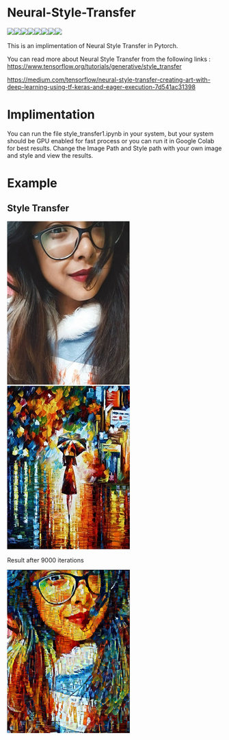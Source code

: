# Neural-Style-Transfer

[![](https://sourcerer.io/fame/Borahb/Borahb/Neural-Style-Transfer/images/0)](https://sourcerer.io/fame/Borahb/Borahb/Neural-Style-Transfer/links/0)[![](https://sourcerer.io/fame/Borahb/Borahb/Neural-Style-Transfer/images/1)](https://sourcerer.io/fame/Borahb/Borahb/Neural-Style-Transfer/links/1)[![](https://sourcerer.io/fame/Borahb/Borahb/Neural-Style-Transfer/images/2)](https://sourcerer.io/fame/Borahb/Borahb/Neural-Style-Transfer/links/2)[![](https://sourcerer.io/fame/Borahb/Borahb/Neural-Style-Transfer/images/3)](https://sourcerer.io/fame/Borahb/Borahb/Neural-Style-Transfer/links/3)[![](https://sourcerer.io/fame/Borahb/Borahb/Neural-Style-Transfer/images/4)](https://sourcerer.io/fame/Borahb/Borahb/Neural-Style-Transfer/links/4)[![](https://sourcerer.io/fame/Borahb/Borahb/Neural-Style-Transfer/images/5)](https://sourcerer.io/fame/Borahb/Borahb/Neural-Style-Transfer/links/5)[![](https://sourcerer.io/fame/Borahb/Borahb/Neural-Style-Transfer/images/6)](https://sourcerer.io/fame/Borahb/Borahb/Neural-Style-Transfer/links/6)[![](https://sourcerer.io/fame/Borahb/Borahb/Neural-Style-Transfer/images/7)](https://sourcerer.io/fame/Borahb/Borahb/Neural-Style-Transfer/links/7)


This is an implimentation of Neural Style Transfer in Pytorch. 

You can read more about Neural Style Transfer from the following links :
https://www.tensorflow.org/tutorials/generative/style_transfer

https://medium.com/tensorflow/neural-style-transfer-creating-art-with-deep-learning-using-tf-keras-and-eager-execution-7d541ac31398


# Implimentation
You can run the file style_transfer1.ipynb in your system, but your system should be GPU enabled for fast process or you can run it in Google Colab for best results.
Change the Image Path and Style path with your own image and style and view the results.

# Example

## Style Transfer

![](inpt.jpg)   ![](stylei1.jpg)

Result after 9000 iterations 

![](srs.png)


